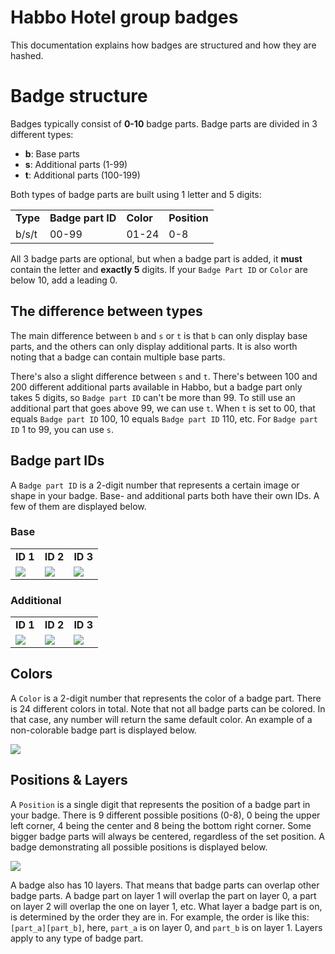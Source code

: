 # Habbo Hotel group badges
This documentation explains how badges are structured and how they are hashed.

# Badge structure
Badges typically consist of <b>0-10</b> badge parts. Badge parts are divided in 3 different types:
- <b>b</b>: Base parts
- <b>s</b>: Additional parts (1-99)
- <b>t</b>: Additional parts (100-199)

Both types of badge parts are built using 1 letter and 5 digits:

<table>
<tr>
<td><b>Type</b></td>
<td><b>Badge part ID</b></td>
<td><b>Color</b></td>
<td><b>Position</b></td>
</tr>
<tr>
<td>b/s/t</td>
<td>00-99</td>
<td>01-24</td>
<td>0-8</td>
</tr>
</table>

All 3 badge parts are optional, but when a badge part is added, it <b>must</b> contain the letter and <b>exactly 5</b> digits. If your `Badge Part ID` or `Color` are below 10, add a leading 0.

## The difference between types

The main difference between `b` and `s` or `t` is that `b` can only display base parts, and the others can only display additional parts. It is also worth noting that a badge can contain multiple base parts.

There's also a slight difference between `s` and `t`. There's between 100 and 200 different additional parts available in Habbo, but a badge part only takes 5 digits, so `Badge part ID` can't be more than 99. To still use an additional part that goes above 99, we can use `t`. When `t` is set to 00, that equals `Badge part ID` 100, 10 equals `Badge part ID` 110, etc. For `Badge part ID` 1 to 99, you can use `s`.

## Badge part IDs

A `Badge part ID` is a 2-digit number that represents a certain image or shape in your badge. Base- and additional parts both have their own IDs. A few of them are displayed below.

### Base
<table>
<tr>
<td><b>ID 1</b></td>
<td><b>ID 2</b></td>
<td><b>ID 3</b></td>
</tr>
<tr>
<td><img src="https://www.habbo.nl/habbo-imaging/badge/b01010006791b2fcf18535db5c46607b2bce63"></td>
<td><img src="https://www.habbo.nl/habbo-imaging/badge/b0201007a27a440faa05d1e488ff92a078cbaa"></td>
<td><img src="https://www.habbo.nl/habbo-imaging/badge/b03010ddcf06faef8477d20f896d364a201fd5"></td>
</tr>
</table>

### Additional
<table>
<tr>
<td><b>ID 1</b></td>
<td><b>ID 2</b></td>
<td><b>ID 3</b></td>
</tr>
<tr>
<td><img src="https://www.habbo.com/habbo-imaging/badge/s010142f93213435a0f8a2ee6e57d326acb761"></td>
<td><img src="https://www.habbo.com/habbo-imaging/badge/s02014077252640988ad6ffbfbe81b9d7caa05"></td>
<td><img src="https://www.habbo.com/habbo-imaging/badge/s030140f7437c1b7f92d36acb53d331a834859"></td>
</tr>
</table>

## Colors

A `Color` is a 2-digit number that represents the color of a badge part. There is 24 different colors in total. Note that not all badge parts can be colored. In that case, any number will return the same default color. An example of a non-colorable badge part is displayed below.

<img src="https://www.habbo.nl/habbo-imaging/badge/t41014935ea23c7318fc7943932593160409e7"> 

## Positions & Layers

A `Position` is a single digit that represents the position of a badge part in your badge. There is 9 different possible positions (0-8), 0 being the upper left corner, 4 being the center and 8 being the bottom right corner. Some bigger badge parts will always be centered, regardless of the set position. A badge demonstrating all possible positions is displayed below.

<img src="https://www.habbo.nl/habbo-imaging/badge/s68010s69011s70012s71013s72014s73015s74016s75017s76018bdd473f066504f3341d056d5a1fb664c">

A badge also has 10 layers. That means that badge parts can overlap other badge parts. A badge part on layer 1 will overlap the part on layer 0, a part on layer 2 will overlap the one on layer 1, etc. What layer a badge part is on, is determined by the order they are in. For example, the order is like this: `[part_a][part_b]`, here, `part_a` is on layer 0, and `part_b` is on layer 1. Layers apply to any type of badge part.
